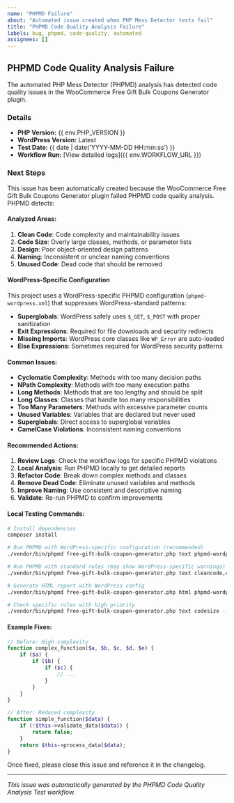 ```yaml
---
name: "PHPMD Failure"
about: "Automated issue created when PHP Mess Detector tests fail"
title: "PHPMD Code Quality Analysis Failure"
labels: bug, phpmd, code-quality, automated
assignees: []
---
```


## PHPMD Code Quality Analysis Failure

The automated PHP Mess Detector (PHPMD) analysis has detected code quality issues in the WooCommerce Free Gift Bulk Coupons Generator plugin.

### Details

- **PHP Version:** {{ env.PHP_VERSION }}
- **WordPress Version:** Latest
- **Test Date:** {{ date | date('YYYY-MM-DD HH:mm:ss') }}
- **Workflow Run:** [View detailed logs]({{ env.WORKFLOW_URL }})

### Next Steps

This issue has been automatically created because the WooCommerce Free Gift Bulk Coupons Generator plugin failed PHPMD code quality analysis. PHPMD detects:

#### Analyzed Areas:
1. **Clean Code**: Code complexity and maintainability issues
2. **Code Size**: Overly large classes, methods, or parameter lists
3. **Design**: Poor object-oriented design patterns
4. **Naming**: Inconsistent or unclear naming conventions
5. **Unused Code**: Dead code that should be removed

#### WordPress-Specific Configuration
This project uses a WordPress-specific PHPMD configuration (`phpmd-wordpress.xml`) that suppresses WordPress-standard patterns:
- **Superglobals**: WordPress safely uses `$_GET`, `$_POST` with proper sanitization
- **Exit Expressions**: Required for file downloads and security redirects
- **Missing Imports**: WordPress core classes like `WP_Error` are auto-loaded
- **Else Expressions**: Sometimes required for WordPress security patterns

#### Common Issues:
- **Cyclomatic Complexity**: Methods with too many decision paths
- **NPath Complexity**: Methods with too many execution paths
- **Long Methods**: Methods that are too lengthy and should be split
- **Long Classes**: Classes that handle too many responsibilities
- **Too Many Parameters**: Methods with excessive parameter counts
- **Unused Variables**: Variables that are declared but never used
- **Superglobals**: Direct access to superglobal variables
- **CamelCase Violations**: Inconsistent naming conventions

#### Recommended Actions:

1. **Review Logs**: Check the workflow logs for specific PHPMD violations
2. **Local Analysis**: Run PHPMD locally to get detailed reports
3. **Refactor Code**: Break down complex methods and classes
4. **Remove Dead Code**: Eliminate unused variables and methods
5. **Improve Naming**: Use consistent and descriptive naming
6. **Validate**: Re-run PHPMD to confirm improvements

#### Local Testing Commands:
```bash
# Install dependencies
composer install

# Run PHPMD with WordPress-specific configuration (recommended)
./vendor/bin/phpmd free-gift-bulk-coupon-generator.php text phpmd-wordpress.xml

# Run PHPMD with standard rules (may show WordPress-specific warnings)
./vendor/bin/phpmd free-gift-bulk-coupon-generator.php text cleancode,codesize,design,naming,unusedcode

# Generate HTML report with WordPress config
./vendor/bin/phpmd free-gift-bulk-coupon-generator.php html phpmd-wordpress.xml --reportfile phpmd-report.html

# Check specific rules with high priority
./vendor/bin/phpmd free-gift-bulk-coupon-generator.php text codesize --minimumpriority 1
```

#### Example Fixes:
```php
// Before: High complexity
function complex_function($a, $b, $c, $d, $e) {
    if ($a) {
        if ($b) {
            if ($c) {
                // ...
            }
        }
    }
}

// After: Reduced complexity
function simple_function($data) {
    if (!$this->validate_data($data)) {
        return false;
    }
    return $this->process_data($data);
}
```

Once fixed, please close this issue and reference it in the changelog.

---

*This issue was automatically generated by the PHPMD Code Quality Analysis Test workflow.*